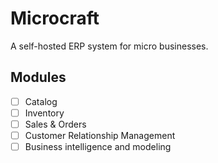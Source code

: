 # Microcraft

A self-hosted ERP system for micro businesses.

## Modules

- [ ] Catalog
- [ ] Inventory
- [ ] Sales & Orders
- [ ] Customer Relationship Management
- [ ] Business intelligence and modeling
